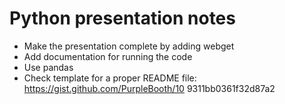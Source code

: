 # Python presentation notes

- Make the presentation complete by adding webget
- Add documentation for running the code
- Use pandas
- Check template for a proper README file: https://gist.github.com/PurpleBooth/10 9311bb0361f32d87a2

